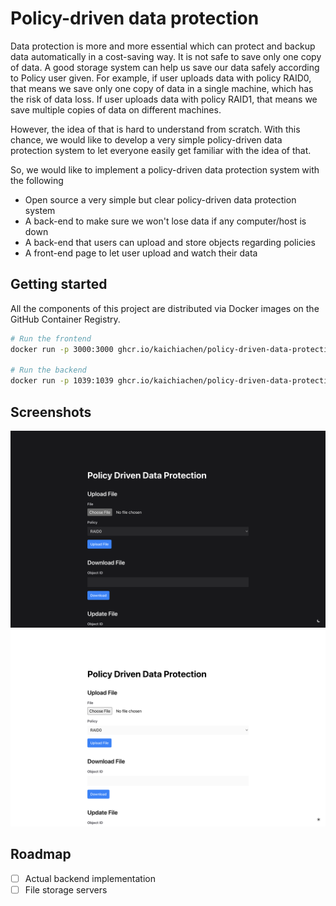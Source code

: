 # Policy-driven data protection

Data protection is more and more essential which can protect and backup data automatically in a cost-saving way. It is not safe to save only one copy of data. A good storage system can help us save our data safely according to Policy user given. For example, if user uploads data with policy RAID0, that means we save only one copy of data in a single machine, which has the risk of data loss. If user uploads data with policy RAID1, that means we save multiple copies of data on different machines.

However, the idea of that is hard to understand from scratch. With this chance, we would like to develop a very simple policy-driven data protection system to let everyone easily get familiar with the idea of that.

So, we would like to implement a policy-driven data protection system with the following

- Open source a very simple but clear policy-driven data protection system
- A back-end to make sure we won't lose data if any computer/host is down
- A back-end that users can upload and store objects regarding policies
- A front-end page to let user upload and watch their data

## Getting started

All the components of this project are distributed via Docker images on the GitHub Container Registry.

```bash
# Run the frontend
docker run -p 3000:3000 ghcr.io/kaichiachen/policy-driven-data-protection-frontend

# Run the backend
docker run -p 1039:1039 ghcr.io/kaichiachen/policy-driven-data-protection-backend
```

## Screenshots

![Screenshot of frontend (dark)](/.github/assets/screenshot-dark.png#gh-dark-mode-only)
![Screenshot of frontend (light)](/.github/assets/screenshot-light.png#gh-light-mode-only)

## Roadmap

- [ ] Actual backend implementation
- [ ] File storage servers
